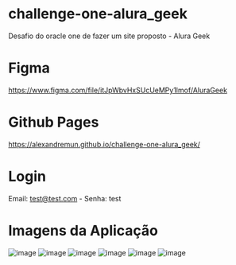 # challenge-one-alura_geek
 Desafio do oracle one de fazer um site proposto - Alura Geek

# Figma
https://www.figma.com/file/itJpWbvHxSUcUeMPy1lmof/AluraGeek

# Github Pages
https://alexandremun.github.io/challenge-one-alura_geek/

# Login
Email: test@test.com - Senha: test

# Imagens da Aplicação
![image](https://github.com/AlexandreMun/challenge-one-alura_geek/assets/51013093/b7c468be-cf3f-4291-8bb9-646ccc82e8e1)
![image](https://github.com/AlexandreMun/challenge-one-alura_geek/assets/51013093/39ec9ec2-23eb-4bd3-a2c8-d7ce1ff5fa34)
![image](https://github.com/AlexandreMun/challenge-one-alura_geek/assets/51013093/64639298-4429-40a3-a8db-5d615fe4d93f)
![image](https://github.com/AlexandreMun/challenge-one-alura_geek/assets/51013093/b7abb7aa-a56b-4c22-b673-3b076421421d)
![image](https://github.com/AlexandreMun/challenge-one-alura_geek/assets/51013093/63e4f96e-858f-430a-b19e-488868967b5f)
![image](https://github.com/AlexandreMun/challenge-one-alura_geek/assets/51013093/f4cf3f7e-d2f6-454d-8009-61e67c0f0cd2)
